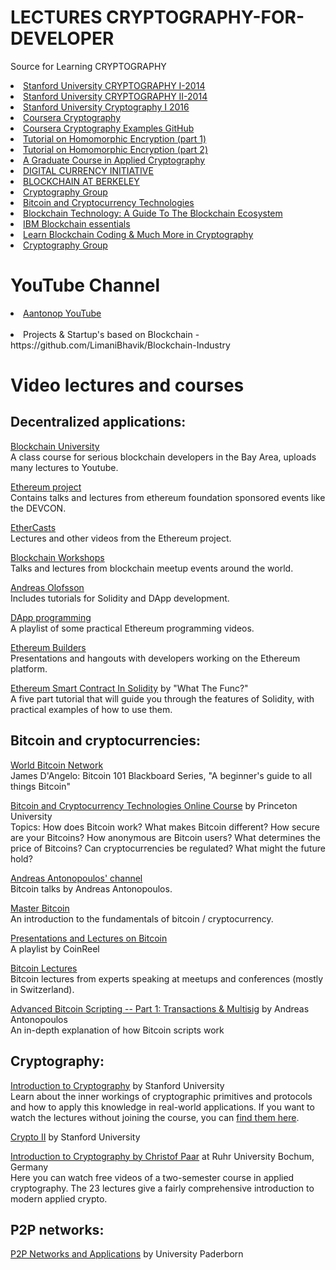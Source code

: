 # LECTURES CRYPTOGRAPHY-FOR-DEVELOPER
Source for Learning CRYPTOGRAPHY  

<li><a href="http://online.stanford.edu/course/cryptography-1-winter-2014">Stanford University CRYPTOGRAPHY I-2014</a></li>
<li><a href="http://online.stanford.edu/course/cryptography-2-2014">Stanford University CRYPTOGRAPHY II-2014</a></li>
<li><a href="http://online.stanford.edu/course/cryptography-i-summer-2016">Stanford University Cryptography I 2016</a></li>

<li><a href="https://www.coursera.org/learn/crypto">Coursera Cryptography</a></li>
<li><a href="https://github.com/mgraczyk/coursera-crypto1">Coursera Cryptography Examples GitHub</a></li>

<li><a href="https://www.youtube.com/watch?v=jIWOR2bGC7c">Tutorial on Homomorphic Encryption (part 1)</a></li>
<li><a href="https://www.youtube.com/watch?v=huLGjBpj3Os">Tutorial on Homomorphic Encryption (part 2)</a></li>

<li><a href="http://toc.cryptobook.us/">A Graduate Course in Applied Cryptography</a></li>
<li><a href="http://dci.mit.edu/">DIGITAL CURRENCY INITIATIVE</a></li>
<li><a href="https://blockchain.berkeley.edu/decal/">BLOCKCHAIN AT BERKELEY</a></li>
<li><a href="http://crypto.cs.cmu.edu/">Cryptography Group</a></li>

<li><a href="https://www.coursera.org/learn/cryptocurrency#">Bitcoin and Cryptocurrency Technologies</a></li>
<li><a href="https://www.udemy.com/blockchain/">Blockchain Technology: A Guide To The Blockchain Ecosystem</a></li>
<li><a href="https://developer.ibm.com/courses/all/blockchain-essentials/">IBM Blockchain essentials</a></li>
<li><a href="https://blockgeeks.com/">Learn Blockchain Coding & Much More in Cryptography</a></li>
<li><a href="http://crypto.cs.cmu.edu/">Cryptography Group</a></li>




# YouTube Channel 
<li><a href="https://www.youtube.com/channel/UCJWCJCWOxBYSi5DhCieLOLQ">Aantonop YouTube</a></li>
<br/>
<li>Projects & Startup's based on Blockchain - https://github.com/LimaniBhavik/Blockchain-Industry</li>


Video lectures and courses
==========================

Decentralized applications:
---------------------------

[Blockchain University](https://www.youtube.com/channel/UCJ5uHx90mZGlK0lC-GSmtzw)  
A class course for serious blockchain developers in the Bay Area, uploads many lectures to Youtube.

[Ethereum project](https://www.youtube.com/user/ethereumproject/videos)  
Contains talks and lectures from ethereum foundation sponsored events like the DEVCON.

[EtherCasts](https://www.youtube.com/channel/UCruzgbuOs-7X9BINIGPAsrQ)  
Lectures and other videos from the Ethereum project.

[Blockchain Workshops](https://www.youtube.com/channel/UC9Lmf5FfNkSmYMoxhQh5ktA)  
Talks and lectures from blockchain meetup events around the world.

[Andreas Olofsson](https://www.youtube.com/channel/UCJZbOGtzSUPwwpQ7yW8f8wQ/playlists)  
Includes tutorials for Solidity and DApp development.

[DApp programming](https://www.youtube.com/playlist?list=PLe9AlNDGZKvBWrkf-tKgEJsu2Y_vrBgwv)  
A playlist of some practical Ethereum programming videos.

[Ethereum Builders](https://www.youtube.com/channel/UCYlXQeVJ__t7T5kgHWhhiXQ)  
Presentations and hangouts with developers working on the Ethereum platform.

[Ethereum Smart Contract In Solidity](https://www.youtube.com/watch?v=4Taej55zNY4&list=PLUMwusiHZZhpf8ItZBkR95ekkMGNKvuNR) by "What The Func?"  
A five part tutorial that will guide you through the features of Solidity, with practical examples of how to use them.

Bitcoin and cryptocurrencies:
-----------------------------

[World Bitcoin Network](https://www.youtube.com/channel/UCgo7FCCPuylVk4luP3JAgVw)  
James D'Angelo: Bitcoin 101 Blackboard Series, "A beginner's guide to all things Bitcoin"

[Bitcoin and Cryptocurrency Technologies Online Course](https://www.youtube.com/channel/UCNcSSleedtfyDuhBvOQzFzQ) by Princeton University  
Topics: How does Bitcoin work? What makes Bitcoin different? How secure are your Bitcoins? How anonymous are Bitcoin users? What determines the price of Bitcoins? Can cryptocurrencies be regulated? What might the future hold?

[Andreas Antonopoulos' channel](https://www.youtube.com/user/aantonop/videos)  
Bitcoin talks by Andreas Antonopoulos.

[Master Bitcoin](https://www.youtube.com/channel/UC6TfbkfsuVKjGhurTbtxr1g)  
An introduction to the fundamentals of bitcoin / cryptocurrency.

[Presentations and Lectures on Bitcoin](https://www.youtube.com/playlist?list=PL2ycuHqycO5cwfuZqz-4rN8TTZ3x5nJjO)  
A playlist by CoinReel

[Bitcoin Lectures](https://www.youtube.com/channel/UC5nVX9C2vM1dFg0BvatKEOg)  
Bitcoin lectures from experts speaking at meetups and conferences (mostly in Switzerland).

[Advanced Bitcoin Scripting -- Part 1: Transactions & Multisig](https://www.youtube.com/watch?v=8FeAXjkmDcQ) by Andreas Antonopoulos  
An in-depth explanation of how Bitcoin scripts work

Cryptography:
-------------

[Introduction to Cryptography](https://www.coursera.org/course/crypto) by Stanford University    
Learn about the inner workings of cryptographic primitives and protocols and how to apply this knowledge in real-world applications. If you want to watch the lectures without joining the course, you can [find them here](https://class.coursera.org/crypto-preview/lecture).

[Crypto II](https://www.coursera.org/course/crypto2) by Stanford University  

[Introduction to Cryptography by Christof Paar](https://www.youtube.com/channel/UC1usFRN4LCMcfIV7UjHNuQg/videos) at Ruhr University Bochum, Germany  
Here you can watch free videos of a two-semester course in applied cryptography. The 23 lectures give a fairly comprehensive introduction to modern applied crypto.

P2P networks:
-------------

[P2P Networks and Applications](https://www.youtube.com/playlist?list=PL435B8B43CC7D2F89) by University Paderborn
